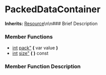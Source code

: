 #  PackedDataContainer  
**Inherits:** [Resource](class_resource)\\n\\n###  Brief Description  

###  Member Functions 
  * [int](class_int) [pack"](#pack) **(** var value  **)**
  * [int](class_int) [size"](#size) **(** **)** const
###  Member Function Description  

